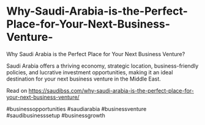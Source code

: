 # Why-Saudi-Arabia-is-the-Perfect-Place-for-Your-Next-Business-Venture-
Why Saudi Arabia is the Perfect Place for Your Next Business Venture?

Saudi Arabia offers a thriving economy, strategic location, business-friendly policies, and lucrative investment opportunities, making it an ideal destination for your next business venture in the Middle East.

Read on https://saudibss.com/why-saudi-arabia-is-the-perfect-place-for-your-next-business-venture/

#businessopportunities #saudiarabia #businessventure #saudibusinesssetup #businessgrowth
